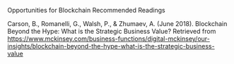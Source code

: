 Opportunities for Blockchain
Recommended Readings

Carson, B., Romanelli, G., Walsh, P., & Zhumaev, A. (June 2018). Blockchain Beyond the Hype: What is the Strategic Business Value? Retrieved from https://www.mckinsey.com/business-functions/digital-mckinsey/our-insights/blockchain-beyond-the-hype-what-is-the-strategic-business-value 